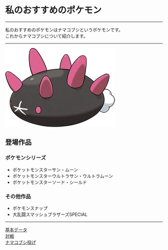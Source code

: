 # 私のおすすめのポケモン
******
私のおすすめのポケモンはナマコブシというポケモンです。  
これからナマコブシについて紹介します。
*******

![なま](./portrait.png)
## 登場作品
### ポケモンシリーズ
- ポケットモンスターサン・ムーン
- ポケットモンスターウルトラサン・ウルトラムーン
- ポケットモンスターソード・シールド

### その他作品
- ポケモンスナップ
- 大乱闘スマッシュブラザーズSPECIAL
*****

[基本データ](./data.md)  
[対戦](./battle.md)  
[ナマコブシ投げ](./throw.md)